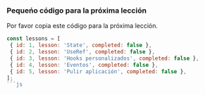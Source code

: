 ### Pequeńo código para la próxima lección

Por favor copia este código para la próxima lección.

```js
const lessons = [
 { id: 1, lesson: 'State', completed: false },
 { id: 2, lesson: 'UseRef', completed: false },
 { id: 3, lesson: 'Hooks personalizados', completed: false },
 { id: 4, lesson: 'Eventos', completed: false },
 { id: 5, lesson: 'Pulir aplicación', completed: false },
];
```js